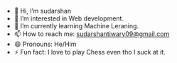 - 👋 Hi, I’m sudarshan
- 👀 I’m interested in Web development.
- 🌱 I’m currently learning Machine Leraning.
- 📫 How to reach me: sudarshantiwary09@gmail.com
- 😄 Pronouns: He/Him
- ⚡ Fun fact: I love to play Chess even tho I suck at it.

<!---
ttsudarshan/ttsudarshan is a ✨ special ✨ repository because its `README.md` (this file) appears on your GitHub profile.
You can click the Preview link to take a look at your changes.
--->
